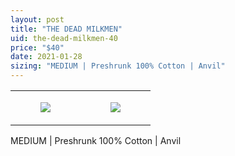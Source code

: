 ```yaml
---
layout: post
title: "THE DEAD MILKMEN"
uid: the-dead-milkmen-40
price: "$40"
date: 2021-01-28
sizing: "MEDIUM | Preshrunk 100% Cotton | Anvil"
---
```




<table style="width:100%;"><tr><td style="vertical-align:top;">
      <figure class="tmblr-full" data-orig-height="2048" data-orig-width="1365" data-orig-src="https://concertshirts.netlify.app/shirts/0381/0381-01.jpg"><img src="https://64.media.tumblr.com/bcd3cced8375fe5a019206e45d28a165/855004bb84d84510-8c/s540x810/f8426b39a03540f61df5859afc24493f2b548014.jpg" data-orig-height="2048" data-orig-width="1365" data-orig-src="https://concertshirts.netlify.app/shirts/0381/0381-01.jpg"/></figure></td>
    <td style="vertical-align:top;">
      <figure class="tmblr-full" data-orig-height="2048" data-orig-width="1365" data-orig-src="https://concertshirts.netlify.app/shirts/0381/0381-02.jpg"><img src="https://64.media.tumblr.com/a198d70b35baa37052191d5053a92567/855004bb84d84510-cb/s540x810/db0bc1d328b815899f3a37bd1d2283d16c3372d0.jpg" data-orig-height="2048" data-orig-width="1365" data-orig-src="https://concertshirts.netlify.app/shirts/0381/0381-02.jpg"/></figure></td>
  </tr></table><p>
  MEDIUM | Preshrunk 100% Cotton | Anvil
</p>
